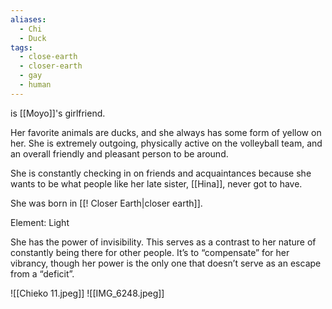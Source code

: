 ```yaml
---
aliases:
  - Chi
  - Duck
tags:
  - close-earth
  - closer-earth
  - gay
  - human
---
```

is [[Moyo]]'s girlfriend. 

Her favorite animals are ducks, and she always has some form of yellow on her. She is extremely outgoing, physically active on the volleyball team, and an overall friendly and pleasant person to be around. 

She is constantly checking in on friends and acquaintances because she wants to be what people like her late sister, [[Hina]], never got to have. 

She was born in [[! Closer Earth|closer earth]].

Element: Light

She has the power of invisibility. This serves as a contrast to her nature of constantly being there for other people. It’s to “compensate” for her vibrancy, though her power is the only one that doesn’t serve as an escape from a “deficit”.

![[Chieko 11.jpeg]]
![[IMG_6248.jpeg]]